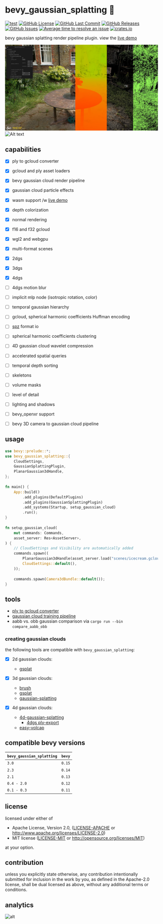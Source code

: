 # bevy_gaussian_splatting 🌌

[![test](https://github.com/mosure/bevy_gaussian_splatting/workflows/test/badge.svg)](https://github.com/Mosure/bevy_gaussian_splatting/actions?query=workflow%3Atest)
[![GitHub License](https://img.shields.io/github/license/mosure/bevy_gaussian_splatting)](https://raw.githubusercontent.com/mosure/bevy_gaussian_splatting/main/LICENSE)
[![GitHub Last Commit](https://img.shields.io/github/last-commit/mosure/bevy_gaussian_splatting)](https://github.com/mosure/bevy_gaussian_splatting)
[![GitHub Releases](https://img.shields.io/github/v/release/mosure/bevy_gaussian_splatting?include_prereleases&sort=semver)](https://github.com/mosure/bevy_gaussian_splatting/releases)
[![GitHub Issues](https://img.shields.io/github/issues/mosure/bevy_gaussian_splatting)](https://github.com/mosure/bevy_gaussian_splatting/issues)
[![Average time to resolve an issue](https://isitmaintained.com/badge/resolution/mosure/bevy_gaussian_splatting.svg)](http://isitmaintained.com/project/mosure/bevy_gaussian_splatting)
[![crates.io](https://img.shields.io/crates/v/bevy_gaussian_splatting.svg)](https://crates.io/crates/bevy_gaussian_splatting)

bevy gaussian splatting render pipeline plugin. view the [live demo](https://mosure.github.io/bevy_gaussian_splatting?input_file=scenes/go_board.gcloud)

![Alt text](docs/bevy_gaussian_splatting_demo.webp)
![Alt text](docs/go.gif)


## capabilities

- [X] ply to gcloud converter
- [X] gcloud and ply asset loaders
- [X] bevy gaussian cloud render pipeline
- [X] gaussian cloud particle effects
- [X] wasm support /w [live demo](https://mosure.github.io/bevy_gaussian_splatting/index.html)
- [X] depth colorization
- [X] normal rendering
- [X] f16 and f32 gcloud
- [X] wgl2 and webgpu
- [X] multi-format scenes
- [X] 2dgs
- [X] 3dgs
- [x] 4dgs
- [ ] 4dgs motion blur
- [ ] implicit mlp node (isotropic rotation, color)
- [ ] temporal gaussian hierarchy
- [ ] gcloud, spherical harmonic coefficients Huffman encoding
- [ ] [spz](https://github.com/nianticlabs/spz) format io
- [ ] spherical harmonic coefficients clustering
- [ ] 4D gaussian cloud wavelet compression
- [ ] accelerated spatial queries
- [ ] temporal depth sorting
- [ ] skeletons
- [ ] volume masks
- [ ] level of detail
- [ ] lighting and shadows
- [ ] bevy_openxr support
- [ ] bevy 3D camera to gaussian cloud pipeline


## usage

```rust
use bevy::prelude::*;
use bevy_gaussian_splatting::{
    CloudSettings,
    GaussianSplattingPlugin,
    PlanarGaussian3dHandle,
};

fn main() {
    App::build()
        .add_plugins(DefaultPlugins)
        .add_plugins(GaussianSplattingPlugin)
        .add_systems(Startup, setup_gaussian_cloud)
        .run();
}

fn setup_gaussian_cloud(
    mut commands: Commands,
    asset_server: Res<AssetServer>,
) {
    // CloudSettings and Visibility are automatically added
    commands.spawn((
        PlanarGaussian3dHandle(asset_server.load("scenes/icecream.gcloud")),
        CloudSettings::default(),
    ));

    commands.spawn(Camera3dBundle::default());
}
```


## tools

- [ply to gcloud converter](tools/README.md#ply-to-gcloud-converter)
- [gaussian cloud training pipeline](https://github.com/mosure/burn_gaussian_splatting)
- aabb vs. obb gaussian comparison via `cargo run --bin compare_aabb_obb`


### creating gaussian clouds

the following tools are compatible with `bevy_gaussian_splatting`:

- [X] 2d gaussian clouds:
    - [gsplat](https://docs.gsplat.studio/main/)

- [X] 3d gaussian clouds:
    - [brush](https://github.com/ArthurBrussee/brush)
    - [gsplat](https://docs.gsplat.studio/main/)
    - [gaussian-splatting](https://github.com/graphdeco-inria/gaussian-splatting)

- [X] 4d gaussian clouds:
    - [4d-gaussian-splatting](https://fudan-zvg.github.io/4d-gaussian-splatting/)
        - [4dgs ply-export](https://gist.github.com/mosure/d9d4d271e05a106157ce39db62ec4f84)
    - [easy-volcap](https://github.com/zju3dv/EasyVolcap)


## compatible bevy versions

| `bevy_gaussian_splatting` | `bevy` |
| :--                       | :--    |
| `3.0`                     | `0.15` |
| `2.3`                     | `0.14` |
| `2.1`                     | `0.13` |
| `0.4 - 2.0`               | `0.12` |
| `0.1 - 0.3`               | `0.11` |


## license
licensed under either of

 * Apache License, Version 2.0, ([LICENSE-APACHE](LICENSE-APACHE) or http://www.apache.org/licenses/LICENSE-2.0)
 * MIT license ([LICENSE-MIT](LICENSE-MIT) or http://opensource.org/licenses/MIT)

at your option.


## contribution

unless you explicitly state otherwise, any contribution intentionally submitted
for inclusion in the work by you, as defined in the Apache-2.0 license, shall be dual licensed as above, without any
additional terms or conditions.


## analytics
![alt](https://repobeats.axiom.co/api/embed/4f273f05f00ec57e90be34727e85952039e1a712.svg "analytics")
